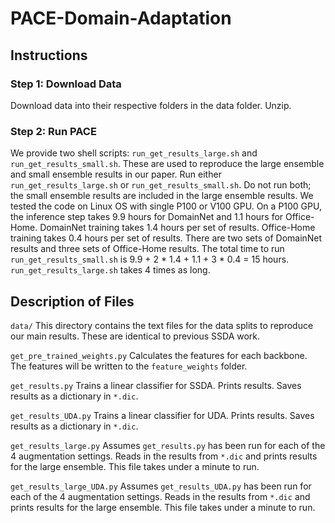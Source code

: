# PACE-Domain-Adaptation

## Instructions

### Step 1: Download Data
Download data into their respective folders in the data folder. Unzip.

### Step 2: Run PACE
We provide two shell scripts: `run_get_results_large.sh` and `run_get_results_small.sh`. These are used to reproduce the large ensemble and small ensemble results in our paper. Run either `run_get_results_large.sh` or `run_get_results_small.sh`. Do not run both; the small ensemble results are included in the large ensemble results. We tested the code on Linux OS with single P100 or V100 GPU. On a P100 GPU, the inference step takes 9.9 hours for DomainNet and 1.1 hours for Office-Home. DomainNet training takes 1.4 hours per set of results. Office-Home training takes 0.4 hours per set of results. There are two sets of DomainNet results and three sets of Office-Home results. The total time to run `run_get_results_small.sh` is 9.9 + 2 * 1.4 + 1.1 + 3 * 0.4 = 15 hours. `run_get_results_large.sh` takes 4 times as long.

## Description of Files
`data/` This directory contains the text files for the data splits to reproduce our main results. These are identical to previous SSDA work.

`get_pre_trained_weights.py` Calculates the features for each backbone. The features will be written to the `feature_weights` folder.

`get_results.py` Trains a linear classifier for SSDA. Prints results. Saves results as a dictionary in `*.dic`.

`get_results_UDA.py` Trains a linear classifier for UDA. Prints results. Saves results as a dictionary in `*.dic`.

`get_results_large.py` Assumes `get_results.py` has been run for each of the 4 augmentation settings. Reads in the results from `*.dic` and prints results for the large ensemble. This file takes under a minute to run.

`get_results_large_UDA.py` Assumes `get_results_UDA.py` has been run for each of the 4 augmentation settings. Reads in the results from `*.dic` and prints results for the large ensemble. This file takes under a minute to run.
